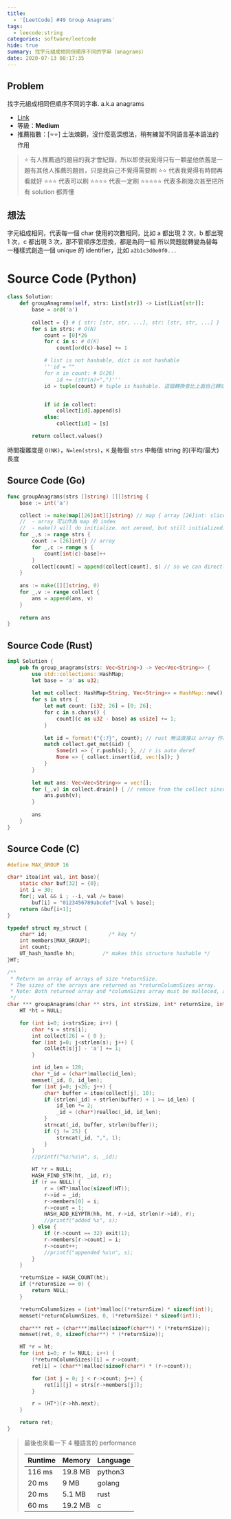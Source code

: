 ```yaml
---
title:
  - '[LeetCode] #49 Group Anagrams'
tags:
  - leecode:string
categories: software/leetcode
hide: true
summary: 找字元組成相同但順序不同的字串（anagrams）
date: 2020-07-13 08:17:35
---
```


## Problem

找字元組成相同但順序不同的字串. a.k.a anagrams

* [Link](https://leetcode.com/problems/group-anagrams/)
* 等級：**Medium**
* 推薦指數：[:star::star:] 土法煉鋼，沒什麼高深想法，稍有練習不同語言基本語法的作用

> :star: 有人推薦過的題目的我才會紀錄，所以即使我覺得只有一顆星他依舊是一題有其他人推薦的題目，只是我自己不覺得需要刷
> :star::star: 代表我覺得有時間再看就好
> :star::star::star: 代表可以刷
> :star::star::star::star: 代表一定刷
> :star::star::star::star::star: 代表多刷幾次甚至把所有 solution 都弄懂

## 想法

字元組成相同，代表每一個 char 使用的次數相同，比如 a 都出現 2 次，b 都出現 1 次，c 都出現 3 次，那不管順序怎麼換，都是為同一組
所以問題就轉變為替每一種樣式創造一個 unique 的 identifier，比如 `a2b1c3d0e0f0...`

# Source Code (Python)

``` python
class Solution:
    def groupAnagrams(self, strs: List[str]) -> List[List[str]]:
        base = ord('a')
        
        collect = {} # { str: [str, str, ...], str: [str, str, ...] }
        for s in strs: # O(N)
            count = [0]*26
            for c in s: # O(K)
                count[ord(c)-base] += 1

            # list is not hashable, dict is not hashable
            '''id = ""
            for n in count: # O(26)
                id += (str(n)+",")'''
            id = tuple(count) # tuple is hashable. 這個轉換會比上面自己轉成 string 快一些


            if id in collect:
                collect[id].append(s)
            else:
                collect[id] = [s]

        return collect.values()
```

時間複雜度是 `O(NK)`，`N=len(strs)`，`K` 是每個 `strs` 中每個 string 的(平均/最大)長度

## Source Code (Go)

``` go
func groupAnagrams(strs []string) [][]string {
    base := int('a')

    collect := make(map[[26]int][]string) // map { array [26]int: slice [strings] }.
    //  - array 可以作為 map 的 index
    //  - make() will do initialize. not zeroed, but still initialized)
    for _,s := range strs {
        count := [26]int{} // array
        for _,c := range s {
            count[int(c)-base]++
        }
        collect[count] = append(collect[count], s) // so we can directly do appen here
    }
    
    ans := make([][]string, 0)
    for _,v := range collect {
        ans = append(ans, v)
    }
    
    return ans
}
```

## Source Code (Rust)

``` rust
impl Solution {
    pub fn group_anagrams(strs: Vec<String>) -> Vec<Vec<String>> {
        use std::collections::HashMap;
        let base = 'a' as u32;
        
        let mut collect: HashMap<String, Vec<String>> = HashMap::new();
        for s in strs {
            let mut count: [i32; 26] = [0; 26];
            for c in s.chars() {
                count[(c as u32 - base) as usize] += 1;
            }
            
            let id = format!("{:?}", count); // rust 無法直接以 array 作為 hashmap，除非實作 Eq 和 Hash traits
            match collect.get_mut(&id) {
                Some(r) => { r.push(s); }, // r is auto deref
                None => { collect.insert(id, vec![s]); }
            }
        }
        
        let mut ans: Vec<Vec<String>> = vec![];
        for (_,v) in collect.drain() { // remove from the collect since we no longer need
            ans.push(v);
        }
        
        ans
    }
}
```

## Source Code (C)

``` c
#define MAX_GROUP 16

char* itoa(int val, int base){
	static char buf[32] = {0};
	int i = 30;
	for(; val && i ; --i, val /= base)
		buf[i] = "0123456789abcdef"[val % base];
	return &buf[i+1];
}

typedef struct my_struct {
    char* id;                    /* key */
    int members[MAX_GROUP];
    int count;
    UT_hash_handle hh;         /* makes this structure hashable */
}HT;

/**
 * Return an array of arrays of size *returnSize.
 * The sizes of the arrays are returned as *returnColumnSizes array.
 * Note: Both returned array and *columnSizes array must be malloced, assume caller calls free().
 */
char *** groupAnagrams(char ** strs, int strsSize, int* returnSize, int** returnColumnSizes) {
    HT *ht = NULL;

    for (int i=0; i<strsSize; i++) {
        char *s = strs[i];
        int collect[26] = { 0 };
        for (int j=0; j<strlen(s); j++) {
            collect[s[j] - 'a'] += 1;
        }

        int id_len = 128;
        char *_id = (char*)malloc(id_len);
        memset(_id, 0, id_len);
        for (int j=0; j<26; j++) {
            char* buffer = itoa(collect[j], 10);
            if (strlen(_id) + strlen(buffer) + 1 >= id_len) {
                id_len *= 2;
                _id = (char*)realloc(_id, id_len);
            }
            strncat(_id, buffer, strlen(buffer));
            if (j != 25) {
                strncat(_id, ",", 1);
            }
        }
        //printf("%s:%s\n", s, _id);

        HT *r = NULL;
        HASH_FIND_STR(ht, _id, r);
        if (r == NULL) {
            r = (HT*)malloc(sizeof(HT));
            r->id = _id;
            r->members[0] = i;
            r->count = 1;
            HASH_ADD_KEYPTR(hh, ht, r->id, strlen(r->id), r);
            //printf("added %s", s);
        } else {
            if (r->count == 32) exit(1);
            r->members[r->count] = i;
            r->count++;
            //printf("appended %s\n", s);
        }
    }

    *returnSize = HASH_COUNT(ht);
    if (*returnSize == 0) {
        return NULL;
    }

    *returnColumnSizes = (int*)malloc((*returnSize) * sizeof(int));
    memset(*returnColumnSizes, 0, (*returnSize) * sizeof(int));

    char*** ret = (char***)malloc(sizeof(char**) * (*returnSize));
    memset(ret, 0, sizeof(char**) * (*returnSize));

    HT *r = ht;
    for (int i=0; r != NULL; i++) {
        (*returnColumnSizes)[i] = r->count;
        ret[i] = (char**)malloc(sizeof(char*) * (r->count));

        for (int j = 0; j < r->count; j++) {
            ret[i][j] = strs[r->members[j]];
        }

        r = (HT*)(r->hh.next);
    }

    return ret;
}
```

> 最後也來看一下 4 種語言的 performance
>
> | Runtime | Memory | Language |
> |-|-|-|
> | 116 ms | 19.8 MB | python3 |
> | 20 ms | 9 MB | golang |
> | 20 ms | 5.1 MB | rust |
> | 60 ms | 19.2 MB | c |
